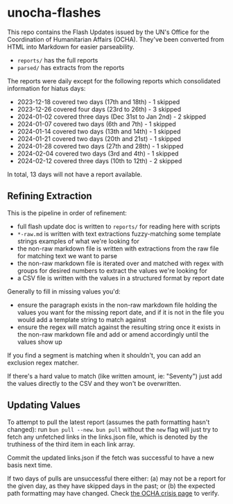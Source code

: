 # unocha-flashes

This repo contains the Flash Updates issued by the UN's Office for the Coordination of Humanitarian Affairs (OCHA). They've been converted from HTML into Markdown for easier parseability.

- `reports/` has the full reports
- `parsed/` has extracts from the reports

The reports were daily except for the following reports which consolidated information for hiatus days:

- 2023-12-18 covered two days (17th and 18th) - 1 skipped
- 2023-12-26 covered four days (23rd to 26th) - 3 skipped
- 2024-01-02 covered three days (Dec 31st to Jan 2nd) - 2 skipped
- 2024-01-07 covered two days (6th and 7th) - 1 skipped
- 2024-01-14 covered two days (13th and 14th) - 1 skipped
- 2024-01-21 covered two days (20th and 21st) - 1 skipped
- 2024-01-28 covered two days (27th and 28th) - 1 skipped
- 2024-02-04 covered two days (3rd and 4th) - 1 skipped
- 2024-02-12 covered three days (10th to 12th) - 2 skipped

In total, 13 days will not have a report available.

## Refining Extraction

This is the pipeline in order of refinement:

- full flash update doc is written to `reports/` for reading here with scripts
- `*-raw.md` is written with text extractions fuzzy-matching some template strings examples of what we're looking for
- the non-raw markdown file is written with extractions from the raw file for matching text we want to parse
- the non-raw markdown file is iterated over and matched with regex with groups for desired numbers to extract the values we're looking for
- a CSV file is written with the values in a structured format by report date

Generally to fill in missing values you'd:

- ensure the paragraph exists in the non-raw markdown file holding the values you want for the missing report date, and if it is not in the file you would add a template string to match against
- ensure the regex will match against the resulting string once it exists in the non-raw markdown file and add or amend accordingly until the values show up

If you find a segment is matching when it shouldn't, you can add an exclusion regex matcher.

If there's a hard value to match (like written amount, ie: "Seventy") just add the values directly to the CSV and they won't be overwritten.

## Updating Values

To attempt to pull the latest report (assumes the path formatting hasn't changed): run `bun pull --new`. `bun pull` without the `new` flag will just try to fetch any unfetched links in the links.json file, which is denoted by the truthiness of the third item in each link array.

Commit the updated links.json if the fetch was successful to have a new basis next time.

If two days of pulls are unsuccessful there either: (a) may not be a report for the given day, as they have skipped days in the past; or (b) the expected path formatting may have changed. Check [the OCHA crisis page](https://www.ochaopt.org/crisis) to verify.

